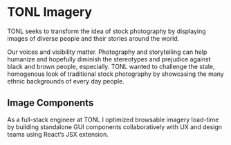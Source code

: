 # TONL Imagery

TONL seeks to transform the idea of stock photography by displaying images of diverse people and their stories around the world.

Our voices and visibility matter. Photography and storytelling can help humanize and hopefully diminish the stereotypes and prejudice against black and brown people, especially. TONL wanted to challenge the stale, homogenous look of traditional stock photography by showcasing the many ethnic backgrounds of every day people.

## Image Components

As a full-stack engineer at TONL I optimized browsable imagery load-time by building standalone GUI components collaboratively with UX and design teams using React’s JSX extension.
